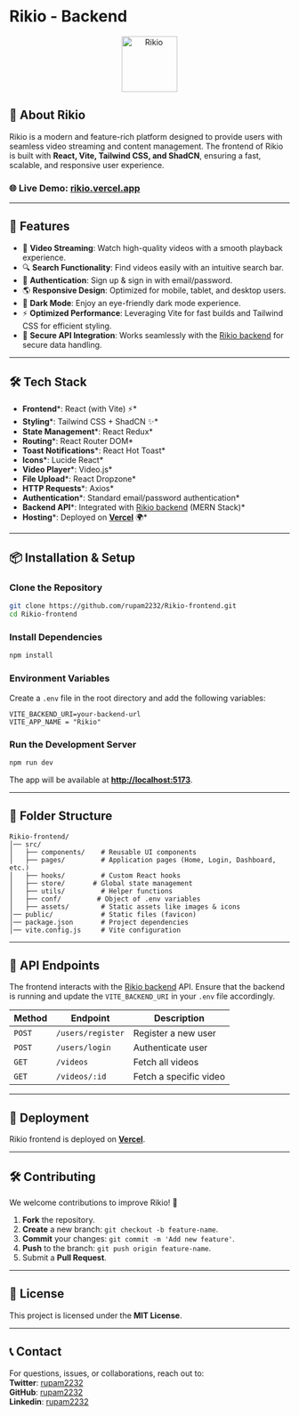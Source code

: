 # Rikio - Backend

<p align="center">
<img src="https://rikio.vercel.app/logo.svg" alt="Rikio" width="100"/>
</p>

## 🚀 About Rikio
Rikio is a modern and feature-rich platform designed to provide users with seamless video streaming and content management. The frontend of Rikio is built with **React, Vite, Tailwind CSS, and ShadCN**, ensuring a fast, scalable, and responsive user experience.

### 🌐 Live Demo: [rikio.vercel.app](https://rikio.vercel.app/)

---

## 📌 Features
- 🎥 **Video Streaming**: Watch high-quality videos with a smooth playback experience.
- 🔍 **Search Functionality**: Find videos easily with an intuitive search bar.
- 🔄 **Authentication**: Sign up & sign in with email/password.
- 🌎 **Responsive Design**: Optimized for mobile, tablet, and desktop users.
- 🌙 **Dark Mode**: Enjoy an eye-friendly dark mode experience.
- ⚡ **Optimized Performance**: Leveraging Vite for fast builds and Tailwind CSS for efficient styling.
- 🔐 **Secure API Integration**: Works seamlessly with the [Rikio backend](https://github.com/rupam2232/Rikio-backend) for secure data handling.

---

## 🛠️ Tech Stack
  - **Frontend**\*: React (with Vite) ⚡\*
  - **Styling**\*: Tailwind CSS + ShadCN ✨\*
  - **State Management**\*: React Redux\*
  - **Routing**\*: React Router DOM\*
  - **Toast Notifications**\*: React Hot Toast\*
  - **Icons**\*: Lucide React\*
  - **Video Player**\*: Video.js\*
  - **File Upload**\*: React Dropzone\*
  - **HTTP Requests**\*: Axios\*
  - **Authentication**\*: Standard email/password authentication\*
  - **Backend API**\*: Integrated with [Rikio backend](https://github.com/rupam2232/Rikio-backend) (MERN Stack)\*
  - **Hosting**\*: Deployed on ****[Vercel](https://rikio.vercel.app/)**** 🌍\*

---

## 📦 Installation & Setup

### Clone the Repository
```bash
git clone https://github.com/rupam2232/Rikio-frontend.git
cd Rikio-frontend
```

### Install Dependencies
```bash
npm install
```

### Environment Variables
Create a `.env` file in the root directory and add the following variables:
```env
VITE_BACKEND_URI=your-backend-url
VITE_APP_NAME = "Rikio"
```

### Run the Development Server
```bash
npm run dev
```
The app will be available at **[http://localhost:5173](http://localhost:5173)**.

---

## 📄 Folder Structure
```
Rikio-frontend/
│── src/
│   ├── components/    # Reusable UI components
│   ├── pages/         # Application pages (Home, Login, Dashboard, etc.)
│   ├── hooks/         # Custom React hooks
│   ├── store/       # Global state management
│   ├── utils/         # Helper functions
│   ├── conf/         # Object of .env variables
│   ├── assets/        # Static assets like images & icons
│── public/            # Static files (favicon)
│── package.json       # Project dependencies
│── vite.config.js     # Vite configuration
```

---

## 🔗 API Endpoints
The frontend interacts with the [Rikio backend](https://github.com/rupam2232/Rikio-backend) API. Ensure that the backend is running and update the `VITE_BACKEND_URI` in your `.env` file accordingly.

| Method | Endpoint | Description |
|--------|---------|-------------|
| `POST` | `/users/register` | Register a new user |
| `POST` | `/users/login` | Authenticate user |
| `GET`  | `/videos` | Fetch all videos |
| `GET`  | `/videos/:id` | Fetch a specific video |

---

## 🚀 Deployment
Rikio frontend is deployed on **[Vercel](https://rikio.vercel.app/)**.


---

## 🛠️ Contributing
We welcome contributions to improve Rikio! 🚀
1. **Fork** the repository.
2. **Create** a new branch: `git checkout -b feature-name`.
3. **Commit** your changes: `git commit -m 'Add new feature'`.
4. **Push** to the branch: `git push origin feature-name`.
5. Submit a **Pull Request**.

---

## 📜 License
This project is licensed under the **MIT License**.

---

## 📞 Contact
For questions, issues, or collaborations, reach out to:  
**Twitter**: [rupam2232](https://x.com/rupam2232)  
**GitHub**: [rupam2232](https://github.com/rupam2232)  
**Linkedin**: [rupam2232](https://www.linkedin.com/in/rupam2232/)
